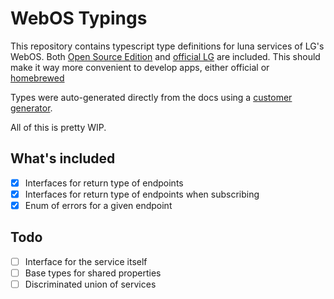 # WebOS Typings

This repository contains typescript type definitions for luna services of LG's WebOS.
Both [Open Source Edition](https://www.webosose.org/docs/reference/ls2-api/ls2-api-index/) and [official LG](https://webostv.developer.lge.com/api/webos-service-api/intro-lunaservice/) are included. This should make it way more convenient to develop apps, either official or [homebrewed](https://github.com/webosbrew/webos-homebrew-channel)

Types were auto-generated directly from the docs using a [customer generator](https://github.com/Superd22/webos-typings-generator).

All of this is pretty WIP.

## What's included

- [x] Interfaces for return type of endpoints
- [x] Interfaces for return type of endpoints when subscribing
- [x] Enum of errors for a given endpoint

## Todo

- [ ] Interface for the service itself
- [ ] Base types for shared properties
- [ ] Discriminated union of services
